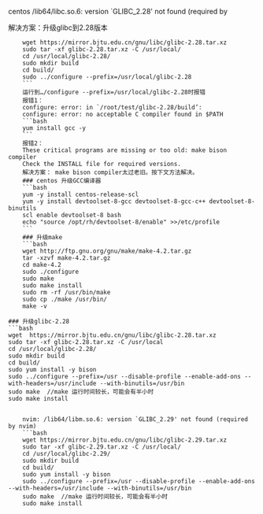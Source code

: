 centos /lib64/libc.so.6: version `GLIBC_2.28' not found (required by

解决方案：升级glibc到2.28版本


```shell
	wget https://mirror.bjtu.edu.cn/gnu/libc/glibc-2.28.tar.xz 
	sudo tar -xf glibc-2.28.tar.xz -C /usr/local/
	cd /usr/local/glibc-2.28/ 
	sudo mkdir build 
	cd build/ 
	sudo ../configure --prefix=/usr/local/glibc-2.28
	```
	运行到…/configure --prefix=/usr/local/glibc-2.28时报错
	报错1：
	configure: error: in `/root/test/glibc-2.28/build’:  
	configure: error: no acceptable C compiler found in $PATH
	```bash
	yum install gcc -y
	```
	报错2：
	These critical programs are missing or too old: make bison compiler  
	Check the INSTALL file for required versions.
	解决方案： make bison compiler太过老旧。按下文方法解决。
	### centos 升级GCC编译器
	```bash
	yum -y install centos-release-scl 
	yum -y install devtoolset-8-gcc devtoolset-8-gcc-c++ devtoolset-8-binutils 
	scl enable devtoolset-8 bash 
	echo "source /opt/rh/devtoolset-8/enable" >>/etc/profile
	```
	### 升级make
	```bash
	wget http://ftp.gnu.org/gnu/make/make-4.2.tar.gz
	tar -xzvf make-4.2.tar.gz
	cd make-4.2
	sudo ./configure
	sudo make
	sudo make install
	sudo rm -rf /usr/bin/make
	sudo cp ./make /usr/bin/
	make -v
```

	### 升级glibc-2.28
	```bash
	wget  https://mirror.bjtu.edu.cn/gnu/libc/glibc-2.28.tar.xz
	sudo tar -xf glibc-2.28.tar.xz -C /usr/local
	cd /usr/local/glibc-2.28/
	sudo mkdir build
	cd build/
	sudo yum install -y bison
	sudo ../configure --prefix=/usr --disable-profile --enable-add-ons --with-headers=/usr/include --with-binutils=/usr/bin
	sudo make  //make 运行时间较长，可能会有半小时
	sudo make install
```

	nvim: /lib64/libm.so.6: version `GLIBC_2.29' not found (required by nvim)
	```bash
	wget https://mirror.bjtu.edu.cn/gnu/libc/glibc-2.29.tar.xz
	sudo tar -xf glibc-2.29.tar.xz -C /usr/local/
	cd /usr/local/glibc-2.29/ 
	sudo mkdir build 
	cd build/ 
	sudo yum install -y bison
	sudo ../configure --prefix=/usr --disable-profile --enable-add-ons --with-headers=/usr/include --with-binutils=/usr/bin
	sudo make  //make 运行时间较长，可能会有半小时
	sudo make install
```

